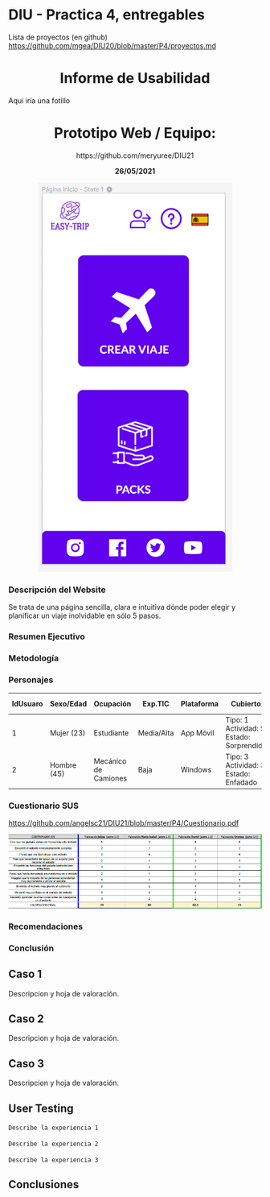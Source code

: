 # DIU - Practica 4, entregables

Lista de proyectos (en github) https://github.com/mgea/DIU20/blob/master/P4/proyectos.md

<h1 align="center">Informe de Usabilidad</h1>

<p> Aqui iría una fotillo </p>

<h1 align="center">Prototipo Web / Equipo: </h1>
<p align="center">https://github.com/meryuree/DIU21</p>


<p align="center"><strong>26/05/2021</strong></p>

<p  align="center"><img src="pagina-inicio.png"></img></p>

<h3>Descripción del Website</h3>
Se trata de una página sencilla, clara e intuitiva dónde poder elegir y planificar un viaje inolvidable en sólo 5 pasos.

<h3>Resumen Ejecutivo</h3>

<h3>Metodología</h3>

<h3>Personajes</h3>

|  IdUsuaro | Sexo/Edad | Ocupación | Exp.TIC | Plataforma | Cubierto | Test | SUS Score |
|---|---|---|---|---|---|---|---|
| 1 | Mujer (23) | Estudiante | Media/Alta | App Móvil | Tipo: 1 <br>Actividad: 5 <br>Estado: Sorprendida| 7 | 8 | 
| 2 | Hombre (45) | Mecánico de Camiones | Baja | Windows | Tipo: 3 <br>Actividad: 3 <br>Estado: Enfadado| 6 | 1 | 

<h3>Cuestionario SUS</h3>

https://github.com/angelsc21/DIU21/blob/master/P4/Cuestionario.pdf

<p  align="center"><img src="imagen_SUS.PNG"></img></p>


<h3>Recomendaciones</h3>

<h3>Conclusión</h3>


## Caso 1

Descripcion y hoja de valoración.    


## Caso 2

Descripcion y hoja de valoración.  


## Caso 3

Descripcion y hoja de valoración.   

## User Testing

	Describe la experiencia 1

	Describe la experiencia 2

	Describe la experiencia 3


## Conclusiones
